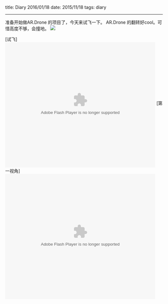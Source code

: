 title: Diary 2016/01/18
date: 2015/11/18
tags: diary

---

准备开始做AR.Drone 的项目了，今天来试飞一下。
AR.Drone 的翻转好cool。可惜高度不够，会撞地。
![](http://7xnueu.com1.z0.glb.clouddn.com/22964-829261f187ee80aa.jpg-body)

<!--more-->

[试飞]
<embed src="http://player.youku.com/player.php/sid/XMTQ1NTgyMjEyMA==/v.swf" allowFullScreen="true" quality="high" width="480" height="400" align="middle" allowScriptAccess="always" type="application/x-shockwave-flash"></embed>
[第一视角]
<embed src="http://player.youku.com/player.php/sid/XMTQ1NTgxODgyOA==/v.swf" allowFullScreen="true" quality="high" width="480" height="400" align="middle" allowScriptAccess="always" type="application/x-shockwave-flash"></embed>

